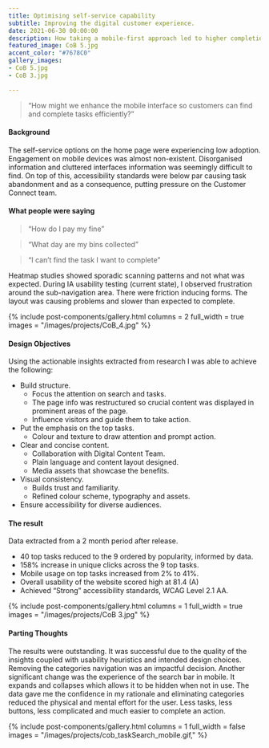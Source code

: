 ```yaml
---
title: Optimising self-service capability
subtitle: Improving the digital customer experience.
date: 2021-06-30 00:00:00
description: How taking a mobile-first approach led to higher completion rates and a huge spike in mobile phone users.
featured_image: CoB 5.jpg
accent_color: "#7678C0"
gallery_images:
- CoB 5.jpg
- CoB 3.jpg

---
```


> “How might we enhance the mobile interface so customers can find and complete tasks efficiently?”

#### Background
The self-service options on the home page were experiencing low adoption. Engagement on mobile devices was almost non-existent. Disorganised information and cluttered interfaces information was seemingly difficult to find. On top of this, accessibility standards were below par causing task abandonment and as a consequence, putting pressure on the Customer Connect team.

#### What people were saying

> “How do I pay my fine”

> “What day are my bins collected”

> “I can’t find the task I want to complete”

Heatmap studies showed sporadic scanning patterns and not what was expected. During IA usability testing (current state), I observed frustration around the sub-navigation area. There were friction inducing forms. The layout was causing problems and slower than expected to complete.

{% include post-components/gallery.html
columns = 2
full_width = true
images = "/images/projects/CoB_4.jpg"
%}

#### Design Objectives
Using the actionable insights extracted from research I was able to achieve the following:

* Build structure.
	* Focus the attention on search and tasks.
	* The page info was restructured so crucial content was displayed in prominent areas of the page.
	* Influence visitors and guide them to take action.
* Put the emphasis on the top tasks.
	* Colour and texture to draw attention and prompt action.
* Clear and concise content.
	* Collaboration with Digital Content Team.
	* Plain language and content layout designed.
	* Media assets that showcase the benefits.
* Visual consistency.
	* Builds trust and familiarity.
	* Refined colour scheme, typography and assets.
* Ensure accessibility for diverse audiences.

#### The result
Data extracted from a 2 month period after release.

* 40 top tasks reduced to the 9 ordered by popularity, informed by data.
* 158% increase in unique clicks across the 9 top tasks.
* Mobile usage on top tasks increased from 2% to 41%.
* Overall usability of the website scored high at 81.4 (A)
* Achieved “Strong” accessibility standards, WCAG Level 2.1 AA.

{% include post-components/gallery.html
columns = 1
full_width = true
images = "/images/projects/CoB 3.jpg"
%}

#### Parting Thoughts
The results were outstanding. It was successful due to the quality of the insights coupled with usability heuristics and intended design choices. Removing the categories navigation was an impactful decision. Another significant change was the experience of the search bar in mobile. It expands and collapses which allows it to be hidden when not in use. The data gave me the confidence in my rationale and eliminating categories reduced the physical and mental effort for the user. Less tasks, less buttons, less complicated and much easier to complete an action.

{% include post-components/gallery.html
columns = 1
full_width = false
images = "/images/projects/cob_taskSearch_mobile.gif,"
%}
